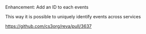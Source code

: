 Enhancement: Add an ID to each events

This way it is possible to uniquely identify events across services

https://github.com/cs3org/reva/pull/3637
